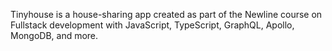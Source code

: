 Tinyhouse is a house-sharing app created as part of the Newline course on Fullstack development with JavaScript, TypeScript, GraphQL, Apollo, MongoDB, and more.
